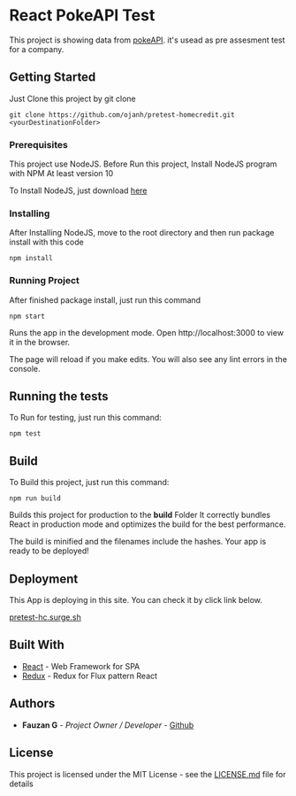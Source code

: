 # React PokeAPI Test

This project is showing data from [pokeAPI](https://pokeapi.co/). it's usead as pre assesment test for a company.

## Getting Started

Just Clone this project by git clone

`git clone https://github.com/ojanh/pretest-homecredit.git <yourDestinationFolder>`


### Prerequisites

This project use NodeJS.
Before Run this project, Install NodeJS program with NPM At least version 10

To Install NodeJS, just download [here](https://nodejs.org/en/)


### Installing

After Installing NodeJS, move to the root directory and then run package install
with this code

`npm install`

### Running Project

After finished package install, just run this command 

`npm start`

Runs the app in the development mode.
Open http://localhost:3000 to view it in the browser.

The page will reload if you make edits.
You will also see any lint errors in the console.

## Running the tests

To Run for testing, just run this command:

`npm test`

## Build

To Build this project, just run this command:

`npm run build`

Builds this project for production to the **build** Folder
It correctly bundles React in production mode and optimizes the build for the best performance.

The build is minified and the filenames include the hashes.
Your app is ready to be deployed!

## Deployment

This App is deploying in this site. You can check it by click link below.

[pretest-hc.surge.sh](https://pretest-hc.surge.sh)

## Built With

* [React](https://reactjs.org/) - Web Framework for SPA
* [Redux](https://reactjs.org/) - Redux for Flux pattern React

## Authors

* **Fauzan G** - *Project Owner / Developer* - [Github](https://github.com/Ojanh)

## License

This project is licensed under the MIT License - see the [LICENSE.md](LICENSE.md) file for details
